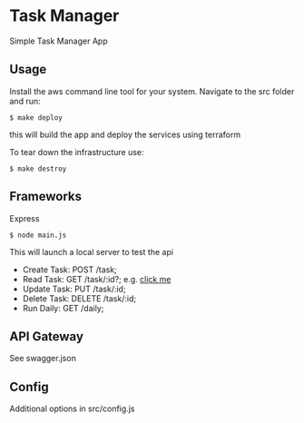 Task Manager
=====

Simple Task Manager App

Usage
-----

Install the aws command line tool for your system. Navigate to the src folder and run:

```
$ make deploy
```
this will build the app and deploy the services using terraform


To tear down the infrastructure use:

```
$ make destroy
```

Frameworks
--------

Express

```
$ node main.js
```

This will launch a local server to test the api

+ Create Task:  POST    /task;
+ Read Task:    GET     /task/:id?; e.g. [click me](https://ynahh7ermj.execute-api.us-east-1.amazonaws.com/stage/task)
+ Update Task:  PUT     /task/:id;
+ Delete Task:  DELETE  /task/:id;
+ Run Daily:    GET     /daily;

API Gateway
--------

See swagger.json

Config
--------

Additional options in src/config.js
